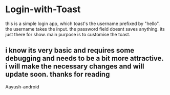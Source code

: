 # Login-with-Toast
this is a simple login app, which toast's the username prefixed by "hello".
the username takes the input.
the password field doesnt saves anything. its just there for show.
main purpose is to customise the toast.

i know its very basic and requires some debugging and needs to be a bit more attractive. 
i will make the necessary changes and will update soon.
thanks for reading
---------------------------------------------------
Aayush-android

